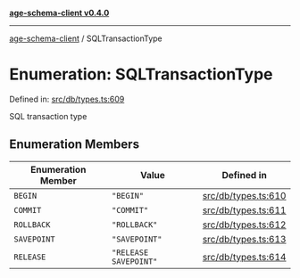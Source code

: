 [**age-schema-client v0.4.0**](../index.md)

***

[age-schema-client](../index.md) / SQLTransactionType

# Enumeration: SQLTransactionType

Defined in: [src/db/types.ts:609](https://github.com/standardbeagle/ageSchemaClient/blob/main/src/db/types.ts#L609)

SQL transaction type

## Enumeration Members

| Enumeration Member | Value | Defined in |
| ------ | ------ | ------ |
| <a id="begin"></a> `BEGIN` | `"BEGIN"` | [src/db/types.ts:610](https://github.com/standardbeagle/ageSchemaClient/blob/main/src/db/types.ts#L610) |
| <a id="commit"></a> `COMMIT` | `"COMMIT"` | [src/db/types.ts:611](https://github.com/standardbeagle/ageSchemaClient/blob/main/src/db/types.ts#L611) |
| <a id="rollback"></a> `ROLLBACK` | `"ROLLBACK"` | [src/db/types.ts:612](https://github.com/standardbeagle/ageSchemaClient/blob/main/src/db/types.ts#L612) |
| <a id="savepoint"></a> `SAVEPOINT` | `"SAVEPOINT"` | [src/db/types.ts:613](https://github.com/standardbeagle/ageSchemaClient/blob/main/src/db/types.ts#L613) |
| <a id="release"></a> `RELEASE` | `"RELEASE SAVEPOINT"` | [src/db/types.ts:614](https://github.com/standardbeagle/ageSchemaClient/blob/main/src/db/types.ts#L614) |
